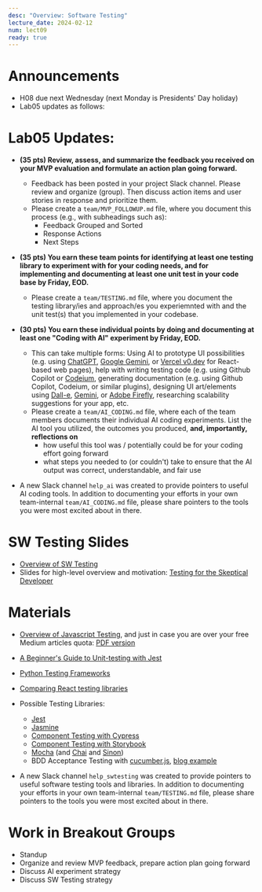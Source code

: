 ```yaml
---
desc: "Overview: Software Testing"
lecture_date: 2024-02-12
num: lect09
ready: true
---
```


# Announcements
* H08 due next Wednesday (next Monday is Presidents' Day holiday)
* Lab05 updates as follows: 

# Lab05 Updates: 
* **(35 pts) Review, assess, and summarize the feedback you received on your MVP evaluation and formulate an action plan going forward.**
    * Feedback has been posted in your project Slack channel. Please review and organize (group). Then discuss action items and user stories in response and prioritize them.  
    * Please create a `team/MVP_FOLLOWUP.md` file, where you document this process (e.g., with subheadings such as):  
        * Feedback Grouped and Sorted 
        * Response Actions 
        * Next Steps    
* **(35 pts) You earn these team points for identifying at least one testing library to experiment with for your coding needs, and for implementing and documenting at least one unit test in your code base by Friday, EOD.**
    * Please create a `team/TESTING.md` file, where you document the testing library/ies and approach/es you experiemnted with and the unit test(s) that you implemented in your codebase. 
* **(30 pts) You earn these individual points by doing and documenting at least one "Coding with AI" experiment by Friday, EOD.**
    * This can take multiple forms: Using AI to prototype UI possibilities (e.g. using [ChatGPT](https://chat.openai.com/), [Google Gemini](https://one.google.com/explore-plan/gemini-advanced?utm_source=gemini&utm_medium=web&utm_campaign=gemini_advanced_announce), or [Vercel v0.dev](http://v0.dev/) for React-based web pages), help with writing testing code (e.g. using Github Copilot or [Codeium](https://codeium.com), generating documentation (e.g. using Github Copilot, Codeium, or similar plugins), designing UI art/elements using [Dall-e](https://openai.com/dall-e-3), [Gemini](https://one.google.com/explore-plan/gemini-advanced?utm_source=gemini&utm_medium=web&utm_campaign=gemini_advanced_announce), or [Adobe Firefly](https://firefly.adobe.com/?ff_channel=adobe_com&ff_campaign=ffly_homepage&ff_source=firefly_seo), researching scalability suggestions for your app, etc.
    * Please create a `team/AI_CODING.md` file, where each of the team members documents their individual AI coding experiments. List the AI tool you utilized, the outcomes you produced, **and, importantly, reflections on** 
        * how useful this tool was / potentially could be for your coding effort going forward
        * what steps you needed to (or couldn't) take to ensure that the AI output was correct, understandable, and fair use  

* A new Slack channel `help_ai` was created to provide pointers to useful AI coding tools. In addition to documenting your efforts in your own team-internal `team/AI_CODING.md` file, please share pointers to the tools you were most excited about in there.  


# SW Testing Slides 
* [Overview of SW Testing](https://www.cs.ucsb.edu/~holl/CS148/handouts/Slides_SWTesting.pdf)
* Slides for high-level overview and motivation: [Testing for the Skeptical Developer](https://www.cs.ucsb.edu/~holl/CS148/handouts/Slides_2021-testingfortheskepticaldeveloper.pdf)

# Materials
* [Overview of Javascript Testing](https://medium.com/welldone-software/an-overview-of-javascript-testing-7ce7298b9870), and just in case you are over your free Medium articles quota: [PDF version](https://www.cs.ucsb.edu/~holl/CS148/handouts/JSTesting.pdf) 
* [A Beginner's Guide to Unit-testing with Jest](https://dev.to/dsasse07/a-beginner-s-guide-to-unit-testing-with-jest-45cc) 
* [Python Testing Frameworks](https://blog.testproject.io/2020/10/27/top-python-testing-frameworks/)
* [Comparing React testing libraries](https://blog.logrocket.com/compare-react-testing-libraries/)

* Possible Testing Libraries: 
    * [Jest](https://ucsb-cs148.github.io/topics/testing_jest/)
    * [Jasmine](https://jasmine.github.io)
    * [Component Testing with Cypress](https://ucsb-cs148.github.io/jstopics/testing_cypress/)
    * [Component Testing with Storybook](https://storybook.js.org)
    * [Mocha](https://github.com/mochajs/mocha) (and [Chai](https://github.com/chaijs/chai) and [Sinon](https://sinonjs.org))
    * BDD Acceptance Testing with [cucumber.js](https://github.com/cucumber/cucumber-js), [blog example](https://www.codementor.io/@jeremyrajan/acceptance-testing-javascript-cucumber-webdriverio-du1087f5i)

* A new Slack channel `help_swtesting` was created to provide pointers to useful software testing tools and libraries. In addition to documenting your efforts in your own team-internal `team/TESTING.md` file, please share pointers to the tools you were most excited about in there.  

# Work in Breakout Groups
* Standup
* Organize and review MVP feedback, prepare action plan going forward 
* Discuss AI experiment strategy
* Discuss SW Testing strategy
